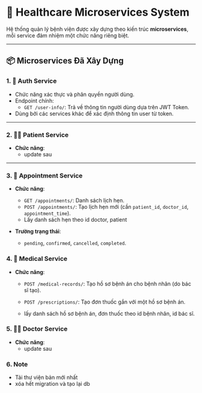 # 🏥 Healthcare Microservices System

Hệ thống quản lý bệnh viện được xây dựng theo kiến trúc **microservices**, mỗi service đảm nhiệm một chức năng riêng biệt.

---

## 📦 Microservices Đã Xây Dựng

### 1. 🔐 Auth Service

- Chức năng xác thực và phân quyền người dùng.
- Endpoint chính:
  - `GET /user-info/`: Trả về thông tin người dùng dựa trên JWT Token.
- Dùng bởi các services khác để xác định thông tin user từ token.

---

### 2. 🧑‍⚕️ Patient Service

- **Chức năng**:
  - update sau

---

### 3. 📅 Appointment Service

- **Chức năng**:

  - `GET /appointments/`: Danh sách lịch hẹn.
  - `POST /appointments/`: Tạo lịch hẹn mới (cần `patient_id`, `doctor_id`, `appointment_time`).
  - Lấy danh sách hẹn theo id doctor, patient

- **Trường trạng thái**:
  - `pending`, `confirmed`, `cancelled`, `completed`.

### 4. 🧾 Medical Service

- **Chức năng**:

  - `POST /medical-records/`: Tạo hồ sơ bệnh án cho bệnh nhân (do bác sĩ tạo).

  - `POST /prescriptions/`: Tạo đơn thuốc gắn với một hồ sơ bệnh án.

  - lấy danh sách hồ sơ bệnh án, đơn thuốc theo id bệnh nhân, id bác sĩ.

### 5. 🧑‍⚕️ Doctor Service

- **Chức năng**:
  - update sau

### 6. Note

- Tải thư viện bản mới nhất
- xóa hết migration và tạo lại db
